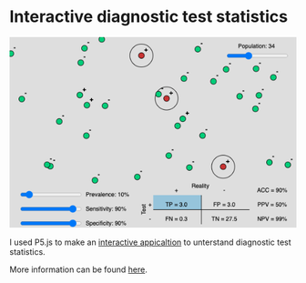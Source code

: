 # Interactive diagnostic test statistics

![image](screen_shot.png)

I used P5.js to make an [interactive appicaltion](https://wytamma.github.io/interactive-diagnostic-test-statistics/index.html) to unterstand diagnostic test statistics.

More information can be found [here](https://en.wikipedia.org/wiki/Sensitivity_and_specificity#Confusion_matrix).

